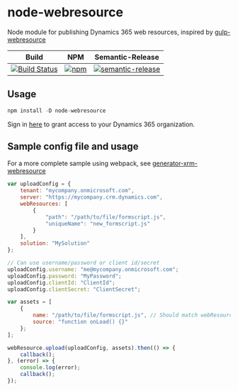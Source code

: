 # node-webresource
Node module for publishing Dynamics 365 web resources, inspired by [gulp-webresource](https://github.com/davidyack/gulp-webresource)

|Build|NPM|Semantic-Release|
|-----|---|----------------|
|[![Build Status](https://travis-ci.org/derekfinlinson/node-webresource.png?branch=master)](https://travis-ci.org/derekfinlinson/node-webresource)|[![npm](https://img.shields.io/npm/v/node-webresource.svg?style=flat-square)](https://www.npmjs.com/package/node-webresource)|[![semantic-release](https://img.shields.io/badge/%20%20%F0%9F%93%A6%F0%9F%9A%80-semantic--release-e10079.svg?style=flat-square)](https://github.com/semantic-release/semantic-release)|

## Usage

```javascript
npm install -D node-webresource
```

Sign in [here](https://login.microsoftonline.com/common/oauth2/authorize?%20response_type=code&client_id=c67c746f-9745-46eb-83bb-5742263736b7&redirect_uri=https://github.com/derekfinlinson/node-webresource) to grant access to your Dynamics 365 organization.

## Sample config file and usage

For a more complete sample using webpack, see [generator-xrm-webresource](https://github.com/derekfinlinson/generator-xrm-webresource/blob/master/generators/app/templates/webpack.config.js)

```javascript
var uploadConfig = {
    tenant: "mycompany.onmicrosoft.com",
    server: "https://mycompany.crm.dynamics.com",
    webResources: [
        {
            "path": "/path/to/file/formscript.js",
            "uniqueName": "new_formscript.js"
        }
    ],
    solution: "MySolution"
};

// Can use username/password or client id/secret
uploadConfig.username: "me@mycompany.onmicrosoft.com";
uploadConfig.password: "MyPassword";
uploadConfig.clientId: "ClientId";
uploadConfig.clientSecret: "ClientSecret";

var assets = [
    {
        name: "/path/to/file/formscript.js", // Should match webResources path
        source: "function onLoad() {}"
    };
];

webResource.upload(uploadConfig, assets).then(() => {
    callback();
}, (error) => {
    console.log(error);
    callback();
});
```
